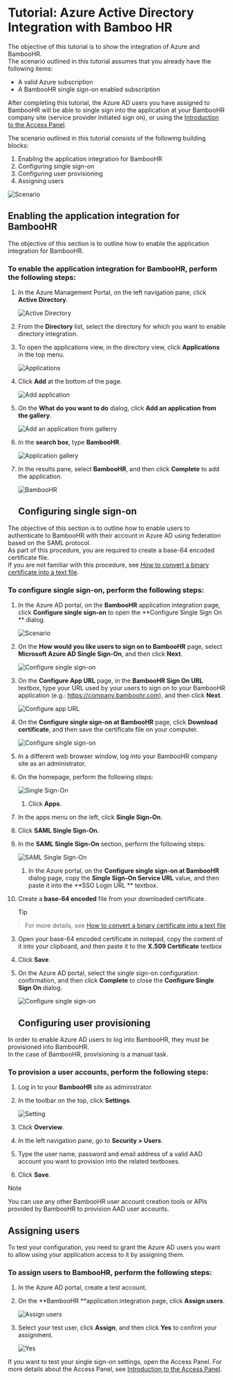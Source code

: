 <properties 
    pageTitle="Tutorial: Azure Active Directory Integration with Bamboo HR | Microsoft Azure" 
    description="Learn how to use Bamboo HR with Azure Active Directory to enable single sign-on, automated provisioning, and more!" 
    services="active-directory" 
    authors="jeevansd"  
    documentationCenter="na" 
    manager="stevenpo"/>

<tags 
    ms.service="active-directory" 
    ms.devlang="na" 
    ms.topic="article" 
    ms.tgt_pltfrm="na" 
    ms.workload="identity" 
    ms.date="01/14/2016" 
    ms.author="jeedes" />

# Tutorial: Azure Active Directory Integration with Bamboo HR
The objective of this tutorial is to show the integration of Azure and BambooHR.  
The scenario outlined in this tutorial assumes that you already have the following items:

* A valid Azure subscription
* A BambooHR single sign-on enabled subscription

After completing this tutorial, the Azure AD users you have assigned to BambooHR will be able to single sign into the application at your BambooHR company site (service provider initiated sign on), or using the [Introduction to the Access Panel](active-directory-saas-access-panel-introduction.md).

The scenario outlined in this tutorial consists of the following building blocks:

1. Enabling the application integration for BambooHR
2. Configuring single sign-on
3. Configuring user provisioning
4. Assigning users

![Scenario](./media/active-directory-saas-bamboo-hr-tutorial/IC796685.png "Scenario")

## Enabling the application integration for BambooHR
The objective of this section is to outline how to enable the application integration for BambooHR.

### To enable the application integration for BambooHR, perform the following steps:
1. In the Azure Management Portal, on the left navigation pane, click **Active Directory**.

   ![Active Directory](./media/active-directory-saas-bamboo-hr-tutorial/IC700993.png "Active Directory")

2. From the **Directory** list, select the directory for which you want to enable directory integration.

3. To open the applications view, in the directory view, click **Applications** in the top menu.

   ![Applications](./media/active-directory-saas-bamboo-hr-tutorial/IC700994.png "Applications")

4. Click **Add** at the bottom of the page.

   ![Add application](./media/active-directory-saas-bamboo-hr-tutorial/IC749321.png "Add application")

5. On the **What do you want to do** dialog, click **Add an application from the gallery**.

   ![Add an application from gallerry](./media/active-directory-saas-bamboo-hr-tutorial/IC749322.png "Add an application from gallerry")

6. In the **search box**, type **BambooHR**.

   ![Application gallery](./media/active-directory-saas-bamboo-hr-tutorial/IC796686.png "Application gallery")

7. In the results pane, select **BambooHR**, and then click **Complete** to add the application.

   ![BambooHR](./media/active-directory-saas-bamboo-hr-tutorial/IC796687.png "BambooHR")

   ## Configuring single sign-on

The objective of this section is to outline how to enable users to authenticate to BambooHR with their account in Azure AD using federation based on the SAML protocol.  
As part of this procedure, you are required to create a base-64 encoded certificate file.  
If you are not familiar with this procedure, see [How to convert a binary certificate into a text file](http://youtu.be/PlgrzUZ-Y1o).

### To configure single sign-on, perform the following steps:
1. In the Azure AD portal, on the **BambooHR** application integration page, click **Configure single sign-on** to open the **Configure Single Sign On ** dialog.

   ![Scenario](./media/active-directory-saas-bamboo-hr-tutorial/IC796685.png "Scenario")

2. On the **How would you like users to sign on to BambooHR** page, select **Microsoft Azure AD Single Sign-On**, and then click **Next**.

   ![Configure single sign-on](./media/active-directory-saas-bamboo-hr-tutorial/IC796688.png "Configure single sign-on")

3. On the **Configure App URL** page, in the **BambooHR Sign On URL** textbox, type your URL used by your users to sign on to your BambooHR application (e.g.: https://company.bamboohr.com), and then click **Next**.

   ![Configure app URL](./media/active-directory-saas-bamboo-hr-tutorial/IC796689.png "Configure app URL")

4. On the **Configure single sign-on at BambooHR** page, click **Download certificate**, and then save the certificate file on your computer.

   ![Configure single sign-on](./media/active-directory-saas-bamboo-hr-tutorial/IC796690.png "Configure single sign-on")

5. In a different web browser window, log into your BambooHR company site as an administrator.

6. On the homepage, perform the following steps:

   ![Single Sign-On](./media/active-directory-saas-bamboo-hr-tutorial/IC796691.png "Single Sign-On")

   1. Click **Apps**.
2. In the apps menu on the left, click **Single Sign-On**.
3. Click **SAML Single Sign-On**.

7. In the **SAML Single Sign-On** section, perform the following steps:

   ![SAML Single Sign-On](./media/active-directory-saas-bamboo-hr-tutorial/IC796692.png "SAML Single Sign-On")

   1. In the Azure portal, on the **Configure single sign-on at BambooHR** dialog page, copy the **Single Sign-On Service URL** value, and then paste it into the **SSO Login URL ** textbox.
2. Create a **base-64 encoded** file from your downloaded certificate.  

   > [!TIP]
> For more details, see [How to convert a binary certificate into a text file](http://youtu.be/PlgrzUZ-Y1o)
> 
3. Open your base-64 encoded certificate in notepad, copy the content of it into your clipboard, and then paste it to the **X.509 Certificate** textbox

4. Click **Save**.

8. On the Azure AD portal, select the single sign-on configuration confirmation, and then click **Complete** to close the **Configure Single Sign On** dialog.

   ![Configure single sign-on](./media/active-directory-saas-bamboo-hr-tutorial/IC796693.png "Configure single sign-on")

   ## Configuring user provisioning

In order to enable Azure AD users to log into BambooHR, they must be provisioned into BambooHR.  
In the case of BambooHR, provisioning is a manual task.

### To provision a user accounts, perform the following steps:
1. Log in to your **BambooHR** site as administrator.

2. In the toolbar on the top, click **Settings**.

   ![Setting](./media/active-directory-saas-bamboo-hr-tutorial/IC796694.png "Setting")

3. Click **Overview**.

4. In the left navigation pane, go to **Security \> Users**.

5. Type the user name, password and email address of a valid AAD account you want to provision into the related textboxes.

6. Click **Save**.


> [!NOTE]
> You can use any other BambooHR user account creation tools or APIs provided by BambooHR to provision AAD user accounts.
> 
> 
## Assigning users
To test your configuration, you need to grant the Azure AD users you want to allow using your application access to it by assigning them.

### To assign users to BambooHR, perform the following steps:
1. In the Azure AD portal, create a test account.

2. On the **BambooHR **application integration page, click **Assign users**.

   ![Assign users](./media/active-directory-saas-bamboo-hr-tutorial/IC796695.png "Assign users")

3. Select your test user, click **Assign**, and then click **Yes** to confirm your assignment.

   ![Yes](./media/active-directory-saas-bamboo-hr-tutorial/IC767830.png "Yes")


If you want to test your single sign-on settings, open the Access Panel. For more details about the Access Panel, see [Introduction to the Access Panel](active-directory-saas-access-panel-introduction.md).

